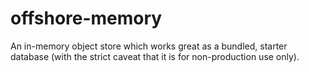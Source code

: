 # offshore-memory

An in-memory object store which works great as a bundled, starter database (with the strict caveat that it is for non-production use only).